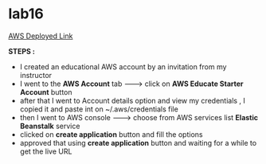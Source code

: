 # lab16

[AWS Deployed Link](http://lab16-env.eba-hi8gdipc.us-east-1.elasticbeanstalk.com/)

**STEPS :**

- I created an educational AWS account by an invitation from my instructor
- I went to the **AWS Account** tab ---> click on **AWS Educate Starter Account** button
- after that I went to Account details option and view my credentials , I copied it and paste int on ~/.aws/credentials file
- then I went to AWS console ---> choose from AWS services list **Elastic Beanstalk** service
- clicked on **create application** button and fill the options
- approved that using **create application** button and waiting for a while to get the live URL
